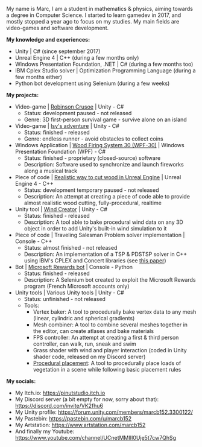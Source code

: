 My name is Marc, I am a student in mathematics & physics, aiming towards a degree in Computer Science.
I started to learn gamedev in 2017, and mostly stopped a year ago to focus on my studies. My main fields are video-games and software development.

**My knowledge and experiences:**
  - Unity | C# (since september 2017)
  - Unreal Engine 4 | C++ (during a few months only)
  - Windows Presentation Foundation, .NET | C# (during a few months too)
  - IBM Cplex Studio solver | Optimization Programming Language (during a few months either)
  - Python bot development using Selenium (during a few weeks)

**My projects:**
  - Video-game | [Robinson Crusoe](https://pinutstudio.itch.io/robinson-crusoe) | Unity - C#
	- Status: development paused - not released
	- Genre: 3D first-person survival game - survive alone on an island
  - Video-game | [Isy's adventure](https://pinutstudio.itch.io/endless-runner) | Unity - C#
	- Status: finished - released
	- Genre: endless runner - avoid obstacles to collect coins
  - Windows Application | [Wood Firing System 30 (WPF-30)](https://youtu.be/idvNGB1PbCM) | Windows Presentation Foundation (WPF) - C#
	- Status: finished - proprietary (closed-source) software
	- Description: Software used to synchronize and launch fireworks along a musical track
  - Piece of code | [Realistic way to cut wood in Unreal Engine](https://youtu.be/gYtFAXl5N8A) | Unreal Engine 4 - C++
	- Status: development temporary paused - not released
	- Description: An attempt at creating a piece of code able to provide almost realistic wood cutting, fully-procedural, realtime
  - Unity tool | [Wind Creator](https://github.com/marcb152/Wind-Creator) | Unity - C#
	- Status: finished - released
	- Description: A tool able to bake procedural wind data on any 3D object in order to add Unity's built-in wind simulation to it
  - Piece of code | Traveling Salesman Problem solver implementation | Console - C++
 	- Status: almost finished - not released
	- Description: An implementation of a TSP & PDSTSP solver in C++ using IBM's CPLEX and Concert libraries (see [this paper](https://theses.hal.science/tel-03554311))
  - Bot | [Microsoft Rewards bot](https://github.com/marcb152/msft-rewards-bot) | Console - Python
 	- Status: finished - released
	- Description: A Selenium bot created to exploit the Microsoft Rewards program (French Microsoft accounts only)
  - Unity tools | Various Unity tools | Unity - C#
	- Status: unfinished - not released
	- Tools:
	  - Vertex baker: A tool to procedurally bake vertex data to any mesh (linear, cylindric and spherical gradients)
	  - Mesh combiner: A tool to combine several meshes together in the editor, can create atlases and bake materials
	  - FPS controller: An attempt at creating a first & third person controller, can walk, run, sneak and swim
	  - Grass shader with wind and player interaction (coded in Unity shader code, released on my Discord server)
	  - [Procedural placement](https://www.artstation.com/artwork/aYZqbL): A tool to procedurally place loads of vegetation in a scene while following basic placement rules

**My socials:**
  - My Itch.io: https://pinutstudio.itch.io
  - My Discord server (a bit empty for now, sorry about that): https://discord.com/invite/VK2fhu6
  - My Unity profile: https://forum.unity.com/members/marcb152.3300122/
  - My Pastebin: https://pastebin.com/u/marcb152
  - My Artstation: https://www.artstation.com/marcb152
  - And finally my Youtube: https://www.youtube.com/channel/UCnetMMIII0Uje5t7cw7QhSg
